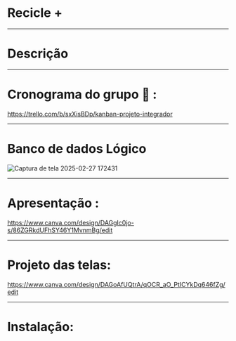 # Recicle +
---
# Descrição


---

# Cronograma do grupo 📆 :
https://trello.com/b/sxXisBDp/kanban-projeto-integrador

---

# Banco de dados Lógico 
![Captura de tela 2025-02-27 172431](https://github.com/user-attachments/assets/fb372ab8-3176-4297-991b-440373013445)

---

# Apresentação : 

https://www.canva.com/design/DAGgIc0jo-s/86ZGRkdUFhSY46Y1MvnmBg/edit

---


# Projeto das telas: 

https://www.canva.com/design/DAGoAfUQtrA/qOCR_aO_PtICYkDq646fZg/edit

---

# Instalação:
